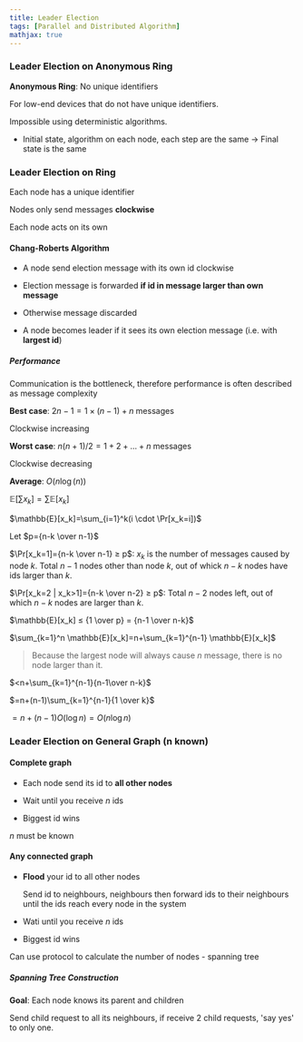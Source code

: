 ```yaml
---
title: Leader Election
tags: [Parallel and Distributed Algorithm]
mathjax: true
---
```


### Leader Election on Anonymous Ring

**Anonymous Ring**: No unique identifiers

For low-end devices that do not have unique identifiers.

Impossible using deterministic algorithms.

- Initial state, algorithm on each node, each step are the same $\rightarrow$ Final state is the same

### Leader Election on Ring

Each node has a unique identifier

Nodes only send messages **clockwise**

Each node acts on its own

#### Chang-Roberts Algorithm

- A node send election message with its own id clockwise
- Election message is forwarded **if id in message larger than own message**
- Otherwise message discarded

- A node becomes leader if it sees its own election message (i.e. with **largest id**)

##### Performance

Communication is the bottleneck, therefore performance is often described as message complexity

**Best case**: $2n-1 = 1\times (n-1) +n$ messages

Clockwise increasing

**Worst case**: $n(n+1)/2 = 1+2+...+n$ messages

Clockwise decreasing

**Average**: $O(n\log(n))$

$\mathbb{E}[\sum x_k] = \sum \mathbb{E}[x_k]$

$\mathbb{E}[x_k]=\sum_{i=1}^k(i \cdot \Pr[x_k=i])$

Let $p={n-k \over n-1}$

$\Pr[x_k=1]={n-k \over n-1} ≥ p$: $x_k$ is the number of messages caused by node $k$. Total $n-1$ nodes other than node $k$, out of whick $n-k$ nodes have ids larger than $k$.

$\Pr[x_k=2 | x_k>1]={n-k \over n-2} ≥ p$: Total $n-2$ nodes left, out of which $n-k$ nodes are larger than $k$.

$\mathbb{E}[x_k] ≤ {1 \over p} = {n-1 \over n-k}$

$\sum_{k=1}^n \mathbb{E}[x_k]=n+\sum_{k=1}^{n-1} \mathbb{E}[x_k]$ 

> Because the largest node will always cause $n$ message, there is no node larger than it.

$<n+\sum_{k=1}^{n-1}{n-1\over n-k}$

$=n+(n-1)\sum_{k=1}^{n-1}{1 \over k}$

$= n + (n-1)O(\log n) = O(n\log n)$

### Leader Election on General Graph (n known)

#### Complete graph

- Each node send its id to **all other nodes**

- Wait until you receive $n$ ids
- Biggest id wins

$n$ must be known

#### Any connected graph

- **Flood** your id to all other nodes

  Send id to neighbours, neighbours then forward ids to their neighbours until the ids reach every node in the system

- Wati until you receive $n$ ids
- Biggest id wins

Can use protocol to calculate the number of nodes - spanning tree

##### Spanning Tree Construction

**Goal**: Each node knows its parent and children

Send child request to all its neighbours, if receive 2 child requests,  'say yes' to only one.

